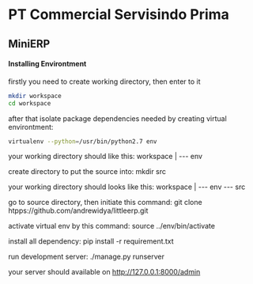 # PT Commercial Servisindo Prima
## MiniERP

#### Installing Environtment
firstly you need to create working directory, then enter to it
```sh
mkdir workspace
cd workspace
```

after that isolate package dependencies needed by creating virtual environtment:
```sh
virtualenv --python=/usr/bin/python2.7 env
```

your working directory should like this:
    workspace
    |
    --- env

create directory to put the source into:
    mkdir src

your working directory should looks like this:
    workspace
    |
    --- env
    --- src

go to source directory, then initiate this command:
    git clone htpps://github.com/andrewidya/littleerp.git

activate virtual env by this command:
    source ../env/bin/activate

install all dependency:
    pip install -r requirement.txt

run development server:
    ./manage.py runserver

your server should available on http://127.0.0.1:8000/admin
